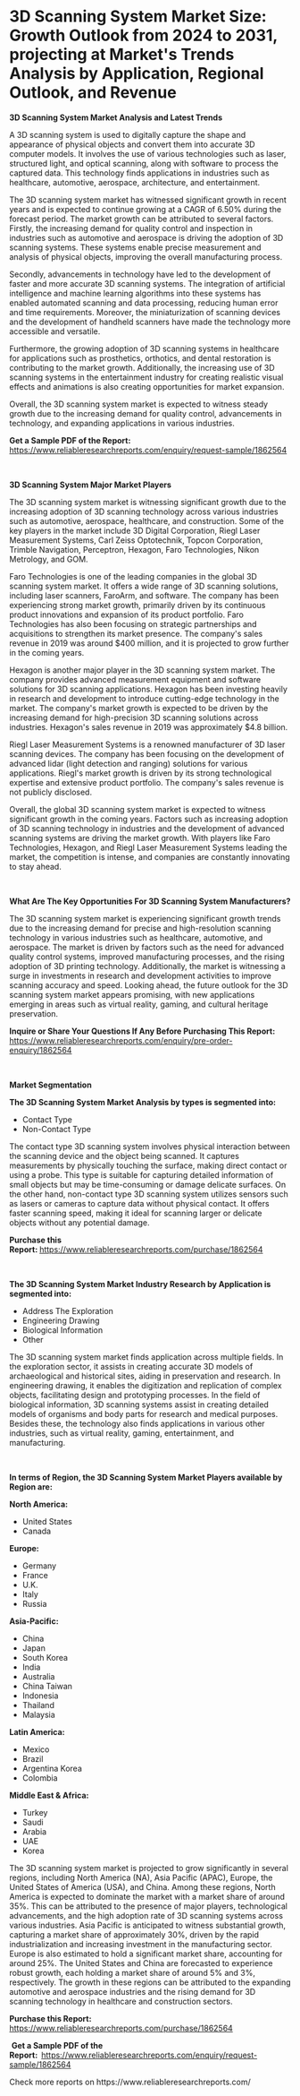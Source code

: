 <p><h1>3D Scanning System Market Size: Growth Outlook from 2024 to 2031, projecting at Market's Trends Analysis by Application, Regional Outlook, and Revenue</h1></p><p><strong>3D Scanning System Market Analysis and Latest Trends</strong></p>
<p><p>A 3D scanning system is used to digitally capture the shape and appearance of physical objects and convert them into accurate 3D computer models. It involves the use of various technologies such as laser, structured light, and optical scanning, along with software to process the captured data. This technology finds applications in industries such as healthcare, automotive, aerospace, architecture, and entertainment.</p><p>The 3D scanning system market has witnessed significant growth in recent years and is expected to continue growing at a CAGR of 6.50% during the forecast period. The market growth can be attributed to several factors. Firstly, the increasing demand for quality control and inspection in industries such as automotive and aerospace is driving the adoption of 3D scanning systems. These systems enable precise measurement and analysis of physical objects, improving the overall manufacturing process.</p><p>Secondly, advancements in technology have led to the development of faster and more accurate 3D scanning systems. The integration of artificial intelligence and machine learning algorithms into these systems has enabled automated scanning and data processing, reducing human error and time requirements. Moreover, the miniaturization of scanning devices and the development of handheld scanners have made the technology more accessible and versatile.</p><p>Furthermore, the growing adoption of 3D scanning systems in healthcare for applications such as prosthetics, orthotics, and dental restoration is contributing to the market growth. Additionally, the increasing use of 3D scanning systems in the entertainment industry for creating realistic visual effects and animations is also creating opportunities for market expansion.</p><p>Overall, the 3D scanning system market is expected to witness steady growth due to the increasing demand for quality control, advancements in technology, and expanding applications in various industries.</p></p>
<p><strong>Get a Sample PDF of the Report:&nbsp;</strong> <a href="https://www.reliableresearchreports.com/enquiry/request-sample/1862564">https://www.reliableresearchreports.com/enquiry/request-sample/1862564</a></p>
<p>&nbsp;</p>
<p><strong>3D Scanning System Major Market Players</strong></p>
<p><p>The 3D scanning system market is witnessing significant growth due to the increasing adoption of 3D scanning technology across various industries such as automotive, aerospace, healthcare, and construction. Some of the key players in the market include 3D Digital Corporation, Riegl Laser Measurement Systems, Carl Zeiss Optotechnik, Topcon Corporation, Trimble Navigation, Perceptron, Hexagon, Faro Technologies, Nikon Metrology, and GOM.</p><p>Faro Technologies is one of the leading companies in the global 3D scanning system market. It offers a wide range of 3D scanning solutions, including laser scanners, FaroArm, and software. The company has been experiencing strong market growth, primarily driven by its continuous product innovations and expansion of its product portfolio. Faro Technologies has also been focusing on strategic partnerships and acquisitions to strengthen its market presence. The company's sales revenue in 2019 was around $400 million, and it is projected to grow further in the coming years.</p><p>Hexagon is another major player in the 3D scanning system market. The company provides advanced measurement equipment and software solutions for 3D scanning applications. Hexagon has been investing heavily in research and development to introduce cutting-edge technology in the market. The company's market growth is expected to be driven by the increasing demand for high-precision 3D scanning solutions across industries. Hexagon's sales revenue in 2019 was approximately $4.8 billion.</p><p>Riegl Laser Measurement Systems is a renowned manufacturer of 3D laser scanning devices. The company has been focusing on the development of advanced lidar (light detection and ranging) solutions for various applications. Riegl's market growth is driven by its strong technological expertise and extensive product portfolio. The company's sales revenue is not publicly disclosed.</p><p>Overall, the global 3D scanning system market is expected to witness significant growth in the coming years. Factors such as increasing adoption of 3D scanning technology in industries and the development of advanced scanning systems are driving the market growth. With players like Faro Technologies, Hexagon, and Riegl Laser Measurement Systems leading the market, the competition is intense, and companies are constantly innovating to stay ahead.</p></p>
<p>&nbsp;</p>
<p><strong>What Are The Key Opportunities For 3D Scanning System Manufacturers?</strong></p>
<p><p>The 3D scanning system market is experiencing significant growth trends due to the increasing demand for precise and high-resolution scanning technology in various industries such as healthcare, automotive, and aerospace. The market is driven by factors such as the need for advanced quality control systems, improved manufacturing processes, and the rising adoption of 3D printing technology. Additionally, the market is witnessing a surge in investments in research and development activities to improve scanning accuracy and speed. Looking ahead, the future outlook for the 3D scanning system market appears promising, with new applications emerging in areas such as virtual reality, gaming, and cultural heritage preservation.</p></p>
<p><strong>Inquire or Share Your Questions If Any Before Purchasing This Report:</strong> <a href="https://www.reliableresearchreports.com/enquiry/pre-order-enquiry/1862564">https://www.reliableresearchreports.com/enquiry/pre-order-enquiry/1862564</a></p>
<p>&nbsp;</p>
<p><strong>Market Segmentation</strong></p>
<p><strong>The 3D Scanning System Market Analysis by types is segmented into:</strong></p>
<p><ul><li>Contact Type</li><li>Non-Contact Type</li></ul></p>
<p><p>The contact type 3D scanning system involves physical interaction between the scanning device and the object being scanned. It captures measurements by physically touching the surface, making direct contact or using a probe. This type is suitable for capturing detailed information of small objects but may be time-consuming or damage delicate surfaces. On the other hand, non-contact type 3D scanning system utilizes sensors such as lasers or cameras to capture data without physical contact. It offers faster scanning speed, making it ideal for scanning larger or delicate objects without any potential damage.</p></p>
<p><strong>Purchase this Report:&nbsp;</strong><a href="https://www.reliableresearchreports.com/purchase/1862564">https://www.reliableresearchreports.com/purchase/1862564</a></p>
<p>&nbsp;</p>
<p><strong>The 3D Scanning System Market Industry Research by Application is segmented into:</strong></p>
<p><ul><li>Address The Exploration</li><li>Engineering Drawing</li><li>Biological Information</li><li>Other</li></ul></p>
<p><p>The 3D scanning system market finds application across multiple fields. In the exploration sector, it assists in creating accurate 3D models of archaeological and historical sites, aiding in preservation and research. In engineering drawing, it enables the digitization and replication of complex objects, facilitating design and prototyping processes. In the field of biological information, 3D scanning systems assist in creating detailed models of organisms and body parts for research and medical purposes. Besides these, the technology also finds applications in various other industries, such as virtual reality, gaming, entertainment, and manufacturing.</p></p>
<p>&nbsp;</p>
<p><strong>In terms of Region, the 3D Scanning System Market Players available by Region are:</strong></p>
<p>
    <p> <strong> North America: </strong>
        <ul>
            <li>United States</li>
            <li>Canada</li>
        </ul>
        </p> 
    <p> <strong> Europe: </strong>
        <ul>
            <li>Germany</li>
            <li>France</li>
            <li>U.K.</li>
            <li>Italy</li>
            <li>Russia</li>
        </ul>
        </p> 
    <p> <strong> Asia-Pacific: </strong>
        <ul>
            <li>China</li>
            <li>Japan</li>
            <li>South Korea</li>
            <li>India</li>
            <li>Australia</li>
            <li>China Taiwan</li>
            <li>Indonesia</li>
            <li>Thailand</li>
            <li>Malaysia</li>
        </ul>
        </p> 
    <p> <strong> Latin America: </strong>
        <ul>
            <li>Mexico</li>
            <li>Brazil</li>
            <li>Argentina Korea</li>
            <li>Colombia</li>
        </ul>
        </p> 
    <p> <strong> Middle East & Africa: </strong>
        <ul>
            <li>Turkey</li>
            <li>Saudi</li>
            <li>Arabia</li>
            <li>UAE</li>
            <li>Korea</li>
        </ul>
    </p>
    </p>
<p><p>The 3D scanning system market is projected to grow significantly in several regions, including North America (NA), Asia Pacific (APAC), Europe, the United States of America (USA), and China. Among these regions, North America is expected to dominate the market with a market share of around 35%. This can be attributed to the presence of major players, technological advancements, and the high adoption rate of 3D scanning systems across various industries. Asia Pacific is anticipated to witness substantial growth, capturing a market share of approximately 30%, driven by the rapid industrialization and increasing investment in the manufacturing sector. Europe is also estimated to hold a significant market share, accounting for around 25%. The United States and China are forecasted to experience robust growth, each holding a market share of around 5% and 3%, respectively. The growth in these regions can be attributed to the expanding automotive and aerospace industries and the rising demand for 3D scanning technology in healthcare and construction sectors.</p></p>
<p><strong>Purchase this Report: </strong><a href="https://www.reliableresearchreports.com/purchase/1862564">https://www.reliableresearchreports.com/purchase/1862564</a></p>
<p>&nbsp;<strong>Get a Sample PDF of the Report:&nbsp;&nbsp;</strong><a href="https://www.reliableresearchreports.com/enquiry/request-sample/1862564">https://www.reliableresearchreports.com/enquiry/request-sample/1862564</a></p>
<p><strong></strong></p>
<p>Check more reports on https://www.reliableresearchreports.com/</p>
